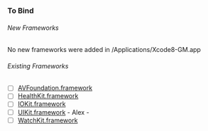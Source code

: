 ### To Bind
###### New Frameworks
No new frameworks were added in /Applications/Xcode8-GM.app

###### Existing Frameworks
- [ ] [AVFoundation.framework](https://github.com/xamarin/xamarin-macios/wiki/AVFoundation-iOS-GM)
- [ ] [HealthKit.framework](https://github.com/xamarin/xamarin-macios/wiki/HealthKit-iOS-GM)
- [ ] [IOKit.framework](https://github.com/xamarin/xamarin-macios/wiki/IOKit-iOS-GM)
- [ ] [UIKit.framework](https://github.com/xamarin/xamarin-macios/wiki/UIKit-iOS-GM) - Alex - 
- [ ] [WatchKit.framework](https://github.com/xamarin/xamarin-macios/wiki/WatchKit-iOS-GM)
